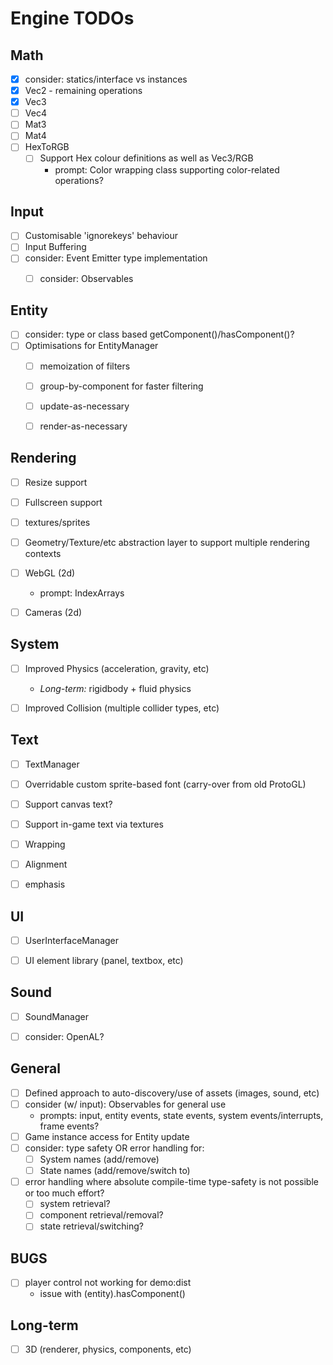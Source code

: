 # Engine TODOs

## Math
- [x] consider: statics/interface vs instances
- [x] Vec2 - remaining operations
- [x] Vec3
- [ ] Vec4
- [ ] Mat3
- [ ] Mat4
- [ ] HexToRGB
    - [ ] Support Hex colour definitions as well as Vec3/RGB
        - prompt: Color wrapping class supporting color-related operations?


## Input
- [ ] Customisable 'ignorekeys' behaviour
- [ ] Input Buffering
- [ ] consider: Event Emitter type implementation
    - [ ] consider: Observables


## Entity
- [ ] consider: type or class based getComponent()/hasComponent()?
- [ ] Optimisations for EntityManager
    - [ ] memoization of filters
    - [ ] group-by-component for faster filtering
    - [ ] update-as-necessary
    - [ ] render-as-necessary


## Rendering
- [ ] Resize support
- [ ] Fullscreen support
- [ ] textures/sprites
- [ ] Geometry/Texture/etc abstraction layer to support multiple rendering contexts
- [ ] WebGL (2d)
    - prompt: IndexArrays
- [ ] Cameras (2d)


## System
- [ ] Improved Physics (acceleration, gravity, etc)
    - *Long-term:* rigidbody + fluid physics
- [ ] Improved Collision (multiple collider types, etc)


## Text
- [ ] TextManager
- [ ] Overridable custom sprite-based font (carry-over from old ProtoGL)
- [ ] Support canvas text?
- [ ] Support in-game text via textures
- [ ] Wrapping
- [ ] Alignment
- [ ] emphasis


## UI
- [ ] UserInterfaceManager
- [ ] UI element library (panel, textbox, etc)


## Sound
- [ ] SoundManager
- [ ] consider: OpenAL?


## General
- [ ] Defined approach to auto-discovery/use of assets (images, sound, etc)
- [ ] consider (w/ input): Observables for general use
    - prompts: input, entity events, state events, system events/interrupts, frame events?
- [ ] Game instance access for Entity update
- [ ] consider: type safety OR error handling for:
    - [ ] System names (add/remove)
    - [ ] State names (add/remove/switch to)
- [ ] error handling where absolute compile-time type-safety is not possible or too much effort?
    - [ ] system retrieval?
    - [ ] component retrieval/removal?
    - [ ] state retrieval/switching?

## BUGS
- [ ] player control not working for demo:dist
    - issue with (entity).hasComponent()


## Long-term
- [ ] 3D (renderer, physics, components, etc)
